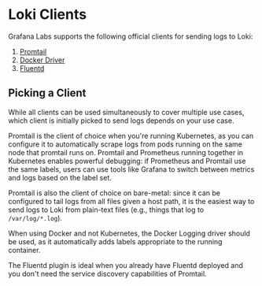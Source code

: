 # Loki Clients

Grafana Labs supports the following official clients for sending logs to Loki:

1. [Promtail](./promtail/README.md)
2. [Docker Driver](./docker-driver/README.md)
3. [Fluentd](./fluentd.md)

## Picking a Client

While all clients can be used simultaneously to cover multiple use cases, which
client is initially picked to send logs depends on your use case.

Promtail is the client of choice when you're running Kubernetes, as you can
configure it to automatically scrape logs from pods running on the same node
that promtail runs on. Promtail and Prometheus running together in Kubernetes
enables powerful debugging: if Prometheus and Promtail use the same labels,
users can use tools like Grafana to switch between metrics and logs based on the
label set.

Promtail is also the client of choice on bare-metal: since it can be configured
to tail logs from all files given a host path, it is the easiest way to send
logs to Loki from plain-text files (e.g., things that log to `/var/log/*.log`).

When using Docker and not Kubernetes, the Docker Logging driver should be used,
as it automatically adds labels appropriate to the running container.

The Fluentd plugin is ideal when you already have Fluentd deployed and you don't
need the service discovery capabilities of Promtail.
